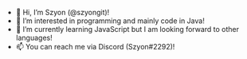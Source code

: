 - 👋 Hi, I’m Szyon (@szyongit)!
- 👀 I’m interested in programming and mainly code in Java!
- 🌱 I’m currently learning JavaScript but I am looking forward to other languages!
- 📫 You can reach me via Discord (Szyon#2292)!

<!---
szyongit/szyongit is a ✨ special ✨ repository because its `README.md` (this file) appears on your GitHub profile.
You can click the Preview link to take a look at your changes.
--->
